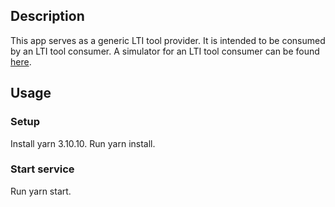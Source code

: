 ## Description
This app serves as a generic LTI tool provider.
It is intended to be consumed by an LTI tool consumer. A simulator for an LTI tool consumer can be found [here](https://github.com/oat-sa/extension-tao-lti/wiki/Testing-LTI-with-the-IMS-LTI-Tool-Consumer-emulator).

## Usage
### Setup
Install yarn 3.10.10.
Run yarn install.

### Start service
Run yarn start.

